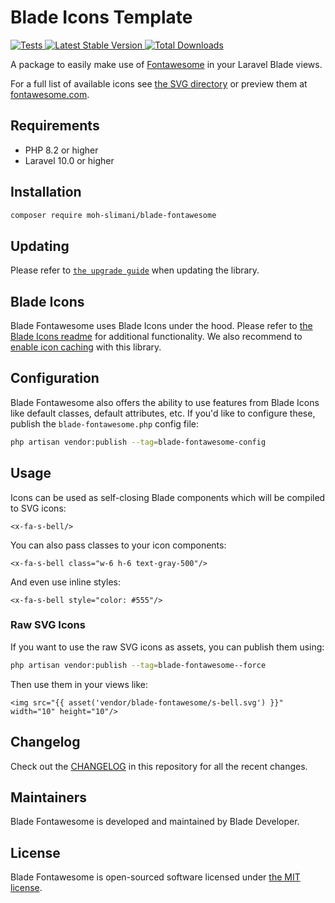 # Blade Icons Template

<a href="https://github.com/moh-slimani/blade-fontawesome/actions?query=workflow%3ATests">
    <img src="https://github.com/moh-slimani/blade-fontawesome/workflows/Tests/badge.svg" alt="Tests">
</a>
<a href="https://packagist.org/packages/moh-slimani/blade-fontawesome">
    <img src="https://img.shields.io/packagist/v/moh-slimani/blade-fontawesome" alt="Latest Stable Version">
</a>
<a href="https://packagist.org/packages/moh-slimani/blade-fontawesome">
    <img src="https://img.shields.io/packagist/dt/moh-slimani/blade-fontawesome" alt="Total Downloads">
</a>

A package to easily make use of [Fontawesome](https://fontawesome.com/) in your Laravel Blade views.

For a full list of available icons see [the SVG directory](resources/svg) or preview them at [fontawesome.com](https://fontawesome.com/).

## Requirements

- PHP 8.2 or higher
- Laravel 10.0 or higher

## Installation

```bash
composer require moh-slimani/blade-fontawesome
```

## Updating

Please refer to [`the upgrade guide`](UPGRADE.md) when updating the library.

## Blade Icons

Blade Fontawesome uses Blade Icons under the hood. Please refer to [the Blade Icons readme](https://github.com/blade-ui-kit/blade-icons) for additional functionality. We also recommend to [enable icon caching](https://github.com/blade-ui-kit/blade-icons#caching) with this library.

## Configuration

Blade Fontawesome also offers the ability to use features from Blade Icons like default classes, default attributes, etc. If you'd like to configure these, publish the `blade-fontawesome.php` config file:

```bash
php artisan vendor:publish --tag=blade-fontawesome-config
```

## Usage

Icons can be used as self-closing Blade components which will be compiled to SVG icons:

```blade
<x-fa-s-bell/>
```

You can also pass classes to your icon components:

```blade
<x-fa-s-bell class="w-6 h-6 text-gray-500"/>
```

And even use inline styles:

```blade
<x-fa-s-bell style="color: #555"/>
```

### Raw SVG Icons

If you want to use the raw SVG icons as assets, you can publish them using:

```bash
php artisan vendor:publish --tag=blade-fontawesome--force
```

Then use them in your views like:

```blade
<img src="{{ asset('vendor/blade-fontawesome/s-bell.svg') }}" width="10" height="10"/>
```

## Changelog

Check out the [CHANGELOG](CHANGELOG.md) in this repository for all the recent changes.

## Maintainers

Blade Fontawesome is developed and maintained by Blade Developer.

## License

Blade Fontawesome is open-sourced software licensed under [the MIT license](LICENSE.md).
